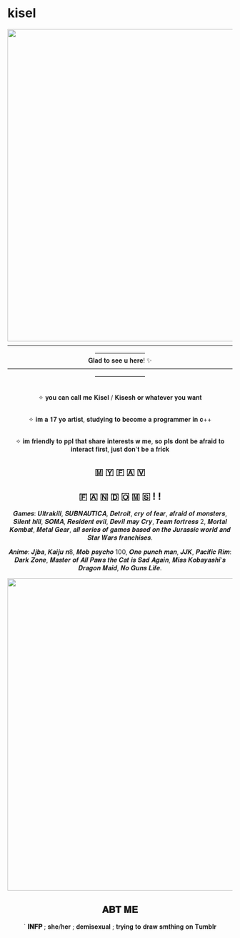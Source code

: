 # kisel
<div id="header" align="center">
  <img src="https://media4.giphy.com/media/v1.Y2lkPTZjMDliOTUycWdyNGxicWJoMG80ZGZ2dWh3c3Q0ZXFkdW5tbG5jMzJvNDg0d2x0ZyZlcD12MV9naWZzX3NlYXJjaCZjdD1n/14bIOqzosACyuA/200w.webp" width="700"/>
</div>

<div id="header" align="center">
————————————————————————————————————————————
<div id="header" align="center">
𝐆𝐥𝐚𝐝 𝐭𝐨 𝐬𝐞𝐞 𝐮 𝐡𝐞𝐫𝐞! ✨
<div id="header" align="center">
————————————————————————————————————————————
<div id="header" align="center">

<br />  ✧ 𝐲𝐨𝐮 𝐜𝐚𝐧 𝐜𝐚𝐥𝐥 𝐦𝐞 𝐊𝐢𝐬𝐞𝐥 / 𝐊𝐢𝐬𝐞𝐬𝐡 𝐨𝐫 𝐰𝐡𝐚𝐭𝐞𝐯𝐞𝐫 𝐲𝐨𝐮 𝐰𝐚𝐧𝐭

<br />  ✧ 𝐢𝐦 𝐚 𝟏𝟕 𝐲𝐨 𝐚𝐫𝐭𝐢𝐬𝐭, 𝐬𝐭𝐮𝐝𝐲𝐢𝐧𝐠 𝐭𝐨 𝐛𝐞𝐜𝐨𝐦𝐞 𝐚 𝐩𝐫𝐨𝐠𝐫𝐚𝐦𝐦𝐞𝐫 𝐢𝐧 𝐜++

<br /> ✧ 𝐢𝐦 𝐟𝐫𝐢𝐞𝐧𝐝𝐥𝐲 𝐭𝐨 𝐩𝐩𝐥 𝐭𝐡𝐚𝐭 𝐬𝐡𝐚𝐫𝐞 𝐢𝐧𝐭𝐞𝐫𝐞𝐬𝐭𝐬 𝐰 𝐦𝐞, 𝐬𝐨 𝐩𝐥𝐬 𝐝𝐨𝐧𝐭 𝐛𝐞 𝐚𝐟𝐫𝐚𝐢𝐝 𝐭𝐨 𝐢𝐧𝐭𝐞𝐫𝐚𝐜𝐭 𝐟𝐢𝐫𝐬𝐭, 𝐣𝐮𝐬𝐭 𝐝𝐨𝐧'𝐭 𝐛𝐞 𝐚 𝐟𝐫𝐢𝐜𝐤 

## 🇲 🇾   🇫 🇦 🇻  
## 🇫 🇦 🇳 🇩 🇴 🇲 🇸 ! ! 

𝑮𝒂𝒎𝒆𝒔: 𝑼𝒍𝒕𝒓𝒂𝒌𝒊𝒍𝒍, 𝑺𝑼𝑩𝑵𝑨𝑼𝑻𝑰𝑪𝑨, 𝑫𝒆𝒕𝒓𝒐𝒊𝒕, 𝒄𝒓𝒚 𝒐𝒇 𝒇𝒆𝒂𝒓, 𝒂𝒇𝒓𝒂𝒊𝒅 𝒐𝒇 𝒎𝒐𝒏𝒔𝒕𝒆𝒓𝒔, 𝑺𝒊𝒍𝒆𝒏𝒕 𝒉𝒊𝒍𝒍, 𝑺𝑶𝑴𝑨, 𝑹𝒆𝒔𝒊𝒅𝒆𝒏𝒕 𝒆𝒗𝒊𝒍, 𝑫𝒆𝒗𝒊𝒍 𝒎𝒂𝒚 𝑪𝒓𝒚, 𝑻𝒆𝒂𝒎 𝒇𝒐𝒓𝒕𝒓𝒆𝒔𝒔 2, 𝑴𝒐𝒓𝒕𝒂𝒍 𝑲𝒐𝒎𝒃𝒂𝒕, 𝑴𝒆𝒕𝒂𝒍 𝑮𝒆𝒂𝒓, 𝒂𝒍𝒍 𝒔𝒆𝒓𝒊𝒆𝒔 𝒐𝒇 𝒈𝒂𝒎𝒆𝒔 𝒃𝒂𝒔𝒆𝒅 𝒐𝒏 𝒕𝒉𝒆 𝑱𝒖𝒓𝒂𝒔𝒔𝒊𝒄 𝒘𝒐𝒓𝒍𝒅 𝒂𝒏𝒅 𝑺𝒕𝒂𝒓 𝑾𝒂𝒓𝒔 𝒇𝒓𝒂𝒏𝒄𝒉𝒊𝒔𝒆𝒔.

𝑨𝒏𝒊𝒎𝒆: 𝑱𝒋𝒃𝒂, 𝑲𝒂𝒊𝒋𝒖 𝒏8, 𝑴𝒐𝒃 𝒑𝒔𝒚𝒄𝒉𝒐 100, 𝑶𝒏𝒆 𝒑𝒖𝒏𝒄𝒉 𝒎𝒂𝒏, 𝑱𝑱𝑲, 𝑷𝒂𝒄𝒊𝒇𝒊𝒄 𝑹𝒊𝒎: 𝑫𝒂𝒓𝒌 𝒁𝒐𝒏𝒆, 𝑴𝒂𝒔𝒕𝒆𝒓 𝒐𝒇 𝑨𝒍𝒍 𝑷𝒂𝒘𝒔 𝒕𝒉𝒆 𝑪𝒂𝒕 𝒊𝒔 𝑺𝒂𝒅 𝑨𝒈𝒂𝒊𝒏, 𝑴𝒊𝒔𝒔 𝑲𝒐𝒃𝒂𝒚𝒂𝒔𝒉𝒊'𝒔 𝑫𝒓𝒂𝒈𝒐𝒏 𝑴𝒂𝒊𝒅, 𝑵𝒐 𝑮𝒖𝒏𝒔 𝑳𝒊𝒇𝒆.

 <div id="header" align="center">
  <img src="https://media4.giphy.com/media/v1.Y2lkPTZjMDliOTUycWdyNGxicWJoMG80ZGZ2dWh3c3Q0ZXFkdW5tbG5jMzJvNDg0d2x0ZyZlcD12MV9naWZzX3NlYXJjaCZjdD1n/7lDQiLTSCUef6/200w.webp" width="700"/>
</div>

<div id="header" align="center">

## 𝐀𝐁𝐓 𝐌𝐄

` **𝐈𝐍𝐅𝐏** ; 𝐬𝐡𝐞/𝐡𝐞𝐫 ; 𝐝𝐞𝐦𝐢𝐬𝐞𝐱𝐮𝐚𝐥 ; 𝐭𝐫𝐲𝐢𝐧𝐠 𝐭𝐨 𝐝𝐫𝐚𝐰 𝐬𝐦𝐭𝐡𝐢𝐧𝐠 𝐨𝐧 𝐓𝐮𝐦𝐛𝐥𝐫

<div id="header" align="center">
